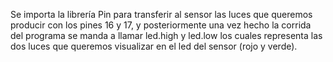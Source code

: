 Se importa la librería Pin para transferir al sensor las luces que queremos producir con los pines 16 y 17,
y posteriormente una vez hecho la corrida del programa se manda a llamar led.high y led.low los cuales representa
las dos luces que queremos visualizar en el led del sensor (rojo y verde).
